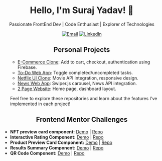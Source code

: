 

  <h1 align="center">Hello, I'm Suraj Yadav! 👋</h1>
  <p align="center">Passionate FrontEnd Dev | Code Enthusiast | Explorer of Technologies</p>

  <!-- Badges or Icons -->
  <p align="center">
    <a href="mailto:surajyadav27092001@gmail.com"><img
        src="https://img.shields.io/badge/Email-%23D14836.svg?&style=flat-square&logo=Gmail&logoColor=white"
        alt="Email"></a>
    <a href="www.linkedin.com/in/surajtechsmith"><img
        src="https://img.shields.io/badge/LinkedIn-%230077B5.svg?&style=flat-square&logo=LinkedIn&logoColor=white"
        alt="LinkedIn"></a>
  </p>

  <!-- Personal Projects -->
  <h2 align="center">Personal Projects</h2>
  <ul>
 
- [E-Commerce Clone](https://github.com/SurajTechsmith/e-commerce-clone): Add to cart, checkout, authentication using Firebase.
- [To-Do Web App](https://github.com/SurajTechsmith/To-do-app-with-added-features): Toggle completed/uncompleted tasks.
- [Netflix UI Clone](https://github.com/SurajTechsmith/Netflix-UI-Clone): Movie API integration, responsive design.
- [News Web App](https://github.com/SurajTechsmith/React-News-App): Swiper.js carousel, News API integration.
- [2 Page Website](https://github.com/SurajTechsmith/Figma-to-Web-landing-page): Home page, dashboard layout.

Feel free to explore these repositories and learn about the features I've implemented in each project!

  </ul>

  <!-- Frontend Challenges -->
  <h2 align="center">Frontend Mentor Challenges</h2>
  <ul>
    <li>
      <strong>NFT preview card component:</strong>
      <a href="https://nft-preview-card-component-one-eta.vercel.app/">Demo</a> |
      <a href="https://github.com/SurajTechsmith/NFT-preview-card-component">Repo</a>
    </li>
    <li>
      <strong>Interactive Rating Component:</strong>
      <a href="https://interactive-rating-component-one-kohl.vercel.app/">Demo</a> |
      <a href="https://github.com/SurajTechsmith/Interactive-rating-component">Repo</a>
    </li>
    <li>
      <strong>Product Preview Card Component:</strong>
      <a href="https://product-preview-card-component-kappa-one.vercel.app/">Demo</a> |
      <a href="https://github.com/SurajTechsmith/product-preview-card-component">Repo</a>
    </li>
    <li>
      <strong>Results Summary Component:</strong>
      <a href="https://results-summary-component-flax-six.vercel.app/">Demo</a> |
      <a href="https://github.com/SurajTechsmith/Results-summary-component">Repo</a>
    </li>
    <li>
      <strong>QR Code Component:</strong>
      <a href="https://qr-code-component-seven-phi.vercel.app/">Demo</a> |
      <a href="https://github.com/SurajTechsmith/qr-code-component">Repo</a>
    </li>
  </ul>
